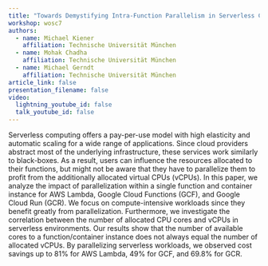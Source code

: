 ```yaml
---
title: "Towards Demystifying Intra-Function Parallelism in Serverless Computing"
workshop: wosc7
authors:
  - name: Michael Kiener
    affiliation: Technische Universität München
  - name: Mohak Chadha
    affiliation: Technische Universität München
  - name: Michael Gerndt
    affiliation: Technische Universität München
article_link: false
presentation_filename: false
video:
  lightning_youtube_id: false
  talk_youtube_id: false
---
```


Serverless computing offers a pay-per-use model with high elasticity and automatic scaling for a wide range of applications. Since cloud providers abstract most of the underlying infrastructure, these services work similarly to black-boxes. As a result, users can influence the resources allocated to their functions, but might not be aware that they have to parallelize them to profit from the additionally allocated virtual CPUs (vCPUs). In this paper, we analyze the impact of parallelization within a single function and container instance for AWS Lambda, Google Cloud Functions (GCF), and Google Cloud Run (GCR). We focus on compute-intensive workloads since they benefit greatly from parallelization. Furthermore, we investigate the correlation between the number of allocated CPU cores and vCPUs in serverless environments. Our results show that the number of available cores to a function/container instance does not always equal the number of allocated vCPUs. By parallelizing serverless workloads, we observed cost savings up to 81% for AWS Lambda, 49% for GCF, and 69.8% for GCR.

